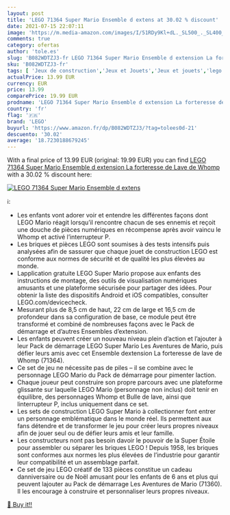 ```yaml
---
layout: post
title: 'LEGO 71364 Super Mario Ensemble d extens at 30.02 % discount'
date: 2021-07-15 22:07:11
image: 'https://m.media-amazon.com/images/I/51RDy9Kl+dL._SL500_._SL400_.jpg'
comments: true
category: ofertas
author: 'tole.es'
slug: 'B082WDTZJ3-fr LEGO 71364 Super Mario Ensemble d extension La forteresse...'
sku: 'B082WDTZJ3-fr'
tags: [ 'Jeux de construction','Jeux et Jouets','Jeux et jouets','lego', ]
actualPrice: 13.99 EUR
currency: EUR
price: 13.99
comparePrice: 19.99 EUR
prodname: 'LEGO 71364 Super Mario Ensemble d extension La forteresse de Lave de Whomp'
country: 'fr'
flag: '🇫🇷'
brand: 'LEGO'
buyurl: 'https://www.amazon.fr/dp/B082WDTZJ3/?tag=tolees0d-21'
descuento: '30.02'
average: '18.7230188679245'
---
```


With a final price of 13.99 EUR (original: 19.99 EUR) you can find [LEGO 71364 Super Mario Ensemble d extension La forteresse de Lave de Whomp](https://www.amazon.fr/dp/B082WDTZJ3/?tag=tolees0d-21) with a  30.02 % discount here:

[![LEGO 71364 Super Mario Ensemble d extens](https://m.media-amazon.com/images/I/51RDy9Kl+dL._SL500_._SL400_.jpg)](https://www.amazon.fr/dp/B082WDTZJ3/?tag=tolees0d-21)

ℹ️:

- Les enfants vont adorer voir et entendre les différentes façons dont LEGO Mario réagit lorsqu’il rencontre chacun de ses ennemis et reçoit une douche de pièces numériques en récompense après avoir vaincu le Whomp et activé l’interrupteur P.
- Les briques et pièces LEGO sont soumises à des tests intensifs puis analysées afin de sassurer que chaque jouet de construction LEGO est conforme aux normes de sécurité et de qualité les plus élevées au monde.
- Lapplication gratuite LEGO Super Mario propose aux enfants des instructions de montage, des outils de visualisation numériques amusants et une plateforme sécurisée pour partager des idées. Pour obtenir la liste des dispositifs Android et iOS compatibles, consulter LEGO.com/devicecheck.
- Mesurant plus de 8,5 cm de haut, 22 cm de large et 16,5 cm de profondeur dans sa configuration de base, ce module peut être transformé et combiné de nombreuses façons avec le Pack de démarrage et d’autres Ensembles d’extension.
- Les enfants peuvent créer un nouveau niveau plein d’action et l’ajouter à leur Pack de démarrage LEGO Super Mario Les Aventures de Mario, puis défier leurs amis avec cet Ensemble dextension La forteresse de lave de Whomp (71364).
- Ce set de jeu ne nécessite pas de piles – il se combine avec le personnage LEGO Mario du Pack de démarrage pour pimenter laction.
- Chaque joueur peut construire son propre parcours avec une plateforme glissante sur laquelle LEGO Mario (personnage non inclus) doit tenir en équilibre, des personnages Whomp et Bulle de lave, ainsi que linterrupteur P, inclus uniquement dans ce set.
- Les sets de construction LEGO Super Mario à collectionner font entrer un personnage emblématique dans le monde réel. Ils permettent aux fans détendre et de transformer le jeu pour créer leurs propres niveaux afin de jouer seul ou de défier leurs amis et leur famille.
- Les constructeurs nont pas besoin davoir le pouvoir de la Super Étoile pour assembler ou séparer les briques LEGO ! Depuis 1958, les briques sont conformes aux normes les plus élevées de l’industrie pour garantir leur compatibilité et un assemblage parfait.
- Ce set de jeu LEGO créatif de 133 pièces constitue un cadeau danniversaire ou de Noël amusant pour les enfants de 6 ans et plus qui peuvent lajouter au Pack de démarrage Les Aventures de Mario (71360). Il les encourage à construire et personnaliser leurs propres niveaux.

[🛒 Buy it!!](https://www.amazon.fr/dp/B082WDTZJ3/?tag=tolees0d-21)
